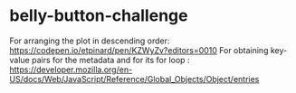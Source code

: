 # belly-button-challenge
For arranging the plot in descending order: https://codepen.io/etpinard/pen/KZWyZv?editors=0010
For obtaining key-value pairs for the metadata and for its for loop : https://developer.mozilla.org/en-US/docs/Web/JavaScript/Reference/Global_Objects/Object/entries
